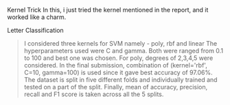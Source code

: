 Kernel Trick
In this, i just tried the kernel mentioned in the report, and it worked like a charm.

Letter Classification
> I considered three kernels for SVM namely - poly, rbf and linear
> The hyperparameters used were C and gamma. Both were ranged from 0.1 to 100 and best one was chosen.
> For poly, degrees of 2,3,4,5 were considered.
> In the final submission, combination of (kernel='rbf', C=10, gamma=100) is used since it gave best accuracy of 97.06%.
> The dataset is split in five different folds and individually trained and tested on a part of the split. Finally, mean of accuracy, precision, recall and F1 score is taken across all the 5 splits. 
